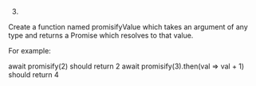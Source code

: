 3. 
Create a function named promisifyValue which takes an argument of any type and returns a Promise which resolves to that value.

For example:

await promisify(2) should return 2
await promisify(3).then(val => val + 1) should return 4
